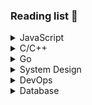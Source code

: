 ### Reading list 📖

<details>
<summary>JavaScript</summary>

* [Book - YDKJS](https://github.com/getify/You-Dont-Know-JS)
* [Book - Deep JavaScript](https://exploringjs.com/deep-js/toc.html)
* [Typescript cheatsheets](https://github.com/typescript-cheatsheets)
* [Typescipt Module Resolution](https://www.typescriptlang.org/docs/handbook/module-resolution.html)
* [RxJs Error Handling](https://blog.angular-university.io/rxjs-error-handling/)
* [JavaScript Typed Array](https://developer.mozilla.org/en-US/docs/Web/JavaScript/Typed_arrays)

</details>

<details>

<summary>C/C++</summary>

* [Headers and Includes: Why and How](http://www.cplusplus.com/forum/articles/10627/)

</details>

<details>
  
<summary>Go</summary>

* [Understanding Go Interfaces](https://www.youtube.com/watch?v=F4wUrj6pmSI&feature=share&ab_channel=AstaXie)
* [Go package](https://medium.com/rungo/everything-you-need-to-know-about-packages-in-go-b8bac62b74cc)
* [Go module](https://medium.com/rungo/anatomy-of-modules-in-go-c8274d215c16)
* [Google I/O Slides: Go testing techniques](https://talks.golang.org/2014/testing.slide#1)

</details>

<details>
  
<summary>System Design</summary>

* [Nginx blog - Introduction to Microservices](https://www.nginx.com/blog/introduction-to-microservices/)
* [Book - The Art of Scalability](http://theartofscalability.com/)
* [Advanced Container Concepts - Julian Friedman](https://www.youtube.com/watch?v=nTdurlJfDEI&ab_channel=CloudFoundry)
* [Book - Design Patterns: Elements of Reusable Object-Oriented Software](http://www.uml.org.cn/c++/pdf/designpatterns.pdf)
* [Mocks Aren't Stubs](https://martinfowler.com/articles/mocksArentStubs.html)
* RabbitMQ vs Kafka [1](https://betterprogramming.pub/rabbitmq-vs-kafka-1ef22a041793) [2](https://betterprogramming.pub/rabbitmq-vs-kafka-1779b5b70c41)

</details>

<details>

<summary>DevOps</summary>

* [Docker best practices with Node.js](https://dev.to/nodepractices/docker-best-practices-with-node-js-4ln4)
* [Azure AKS with APIM](https://docs.microsoft.com/en-us/azure/api-management/api-management-kubernetes)
* [K8S - Distribute Credentials Securely Using Secrets](https://kubernetes.io/docs/tasks/inject-data-application/distribute-credentials-secure/)

</details>

<details>
  
<summary>Database</summary>

* [About Pool Sizing](https://github.com/brettwooldridge/HikariCP/wiki/About-Pool-Sizing)

</details>
